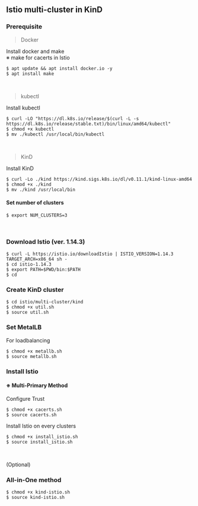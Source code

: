 ## Istio multi-cluster in KinD

### Prerequisite
> Docker

Install docker and make  
※ make for cacerts in Istio
```
$ apt update && apt install docker.io -y
$ apt install make
```
<br/>

> kubectl  

Install kubectl
```
$ curl -LO "https://dl.k8s.io/release/$(curl -L -s https://dl.k8s.io/release/stable.txt)/bin/linux/amd64/kubectl"
$ chmod +x kubectl
$ mv ./kubectl /usr/local/bin/kubectl
```
<br/>

> KinD

Install KinD
```
$ curl -Lo ./kind https://kind.sigs.k8s.io/dl/v0.11.1/kind-linux-amd64
$ chmod +x ./kind
$ mv ./kind /usr/local/bin
```
#### Set number of clusters

```
$ export NUM_CLUSTERS=3
```
<br/>

### Download Istio (ver. 1.14.3)
```
$ curl -L https://istio.io/downloadIstio | ISTIO_VERSION=1.14.3 TARGET_ARCH=x86_64 sh -
$ cd istio-1.14.3
$ export PATH=$PWD/bin:$PATH
$ cd
```

### Create KinD cluster
```
$ cd istio/multi-cluster/kind
$ chmod +x util.sh
$ source util.sh
```

### Set MetalLB
For loadbalancing
```
$ chmod +x metallb.sh
$ source metallb.sh
```

### Install Istio
#### ※ Multi-Primary Method  
Configure Trust
```
$ chmod +x cacerts.sh
$ source cacerts.sh
```

Install Istio on every clusters
```
$ chmod +x install_istio.sh
$ source install_istio.sh
```

<br/>

(Optional)
### All-in-One method
```
$ chmod +x kind-istio.sh
$ source kind-istio.sh
```
